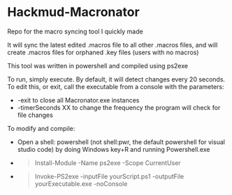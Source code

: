 # Hackmud-Macronator
Repo for the macro syncing tool I quickly made

It will sync the latest edited .macros file to all other .macros files, and will create .macros files for orphaned .key files (users with no macros)

This tool was written in powershell and compiled using ps2exe

To run, simply execute. By default, it will detect changes every 20 seconds. To edit this, or exit, call the executable from a console with the parameters:
- -exit to close all Macronator.exe instances
- -timerSeconds XX to change the frequency the program will check for file changes

To modify and compile:
- Open a shell: powershell (not shell:pwr, the default powershell for visual studio code) by doing Windows key+R and running Powershell.exe
- > Install-Module -Name ps2exe -Scope CurrentUser
- > Invoke-PS2exe -inputFile yourScript.ps1 -outputFile yourExecutable.exe -noConsole


